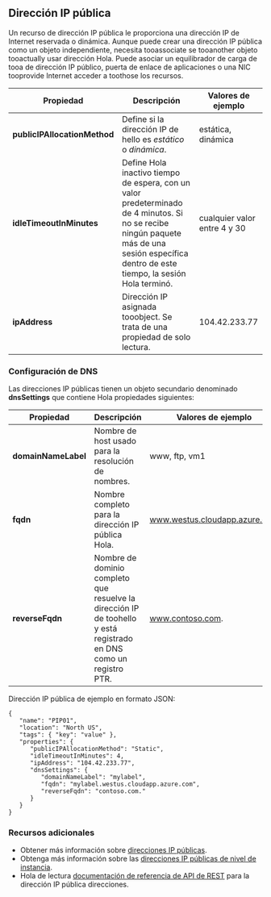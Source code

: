 ## <a name="public-ip-address"></a>Dirección IP pública
Un recurso de dirección IP pública le proporciona una dirección IP de Internet reservada o dinámica. Aunque puede crear una dirección IP pública como un objeto independiente, necesita tooassociate se tooanother objeto tooactually usar dirección Hola. Puede asociar un equilibrador de carga de tooa de dirección IP público, puerta de enlace de aplicaciones o una NIC tooprovide Internet acceder a toothose los recursos.  

| Propiedad | Descripción | Valores de ejemplo |
| --- | --- | --- |
| **publicIPAllocationMethod** |Define si la dirección IP de hello es *estático* o *dinámica*. |estática, dinámica |
| **idleTimeoutInMinutes** |Define Hola inactivo tiempo de espera, con un valor predeterminado de 4 minutos. Si no se recibe ningún paquete más de una sesión específica dentro de este tiempo, la sesión Hola terminó. |cualquier valor entre 4 y 30 |
| **ipAddress** |Dirección IP asignada tooobject. Se trata de una propiedad de solo lectura. |104.42.233.77 |

### <a name="dns-settings"></a>Configuración de DNS
Las direcciones IP públicas tienen un objeto secundario denominado **dnsSettings** que contiene Hola propiedades siguientes:

| Propiedad | Descripción | Valores de ejemplo |
| --- | --- | --- |
| **domainNameLabel** |Nombre de host usado para la resolución de nombres. |www, ftp, vm1 |
| **fqdn** |Nombre completo para la dirección IP pública Hola. |www.westus.cloudapp.azure.com |
| **reverseFqdn** |Nombre de dominio completo que resuelve la dirección IP de toohello y está registrado en DNS como un registro PTR. |www.contoso.com. |

Dirección IP pública de ejemplo en formato JSON:

    {
       "name": "PIP01",
       "location": "North US",
       "tags": { "key": "value" },
       "properties": {
          "publicIPAllocationMethod": "Static",
          "idleTimeoutInMinutes": 4,
          "ipAddress": "104.42.233.77",
          "dnsSettings": {
             "domainNameLabel": "mylabel",
             "fqdn": "mylabel.westus.cloudapp.azure.com",
             "reverseFqdn": "contoso.com."
          }
       }
    } 

### <a name="additional-resources"></a>Recursos adicionales
* Obtener más información sobre [direcciones IP públicas](../articles/virtual-network/virtual-networks-reserved-public-ip.md).
* Obtenga más información sobre las [direcciones IP públicas de nivel de instancia](../articles/virtual-network/virtual-networks-instance-level-public-ip.md).
* Hola de lectura [documentación de referencia de API de REST](https://msdn.microsoft.com/library/azure/mt163638.aspx) para la dirección IP pública direcciones.

